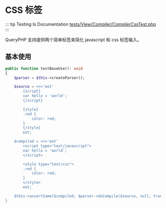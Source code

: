 # CSS 标签

::: tip Testing Is Documentation
[tests/View/Compiler/CompilerCssTest.php](https://github.com/hunzhiwange/framework/blob/master/tests/View/Compiler/CompilerCssTest.php)
:::
    
QueryPHP 支持提供两个简单标签来简化 javascript 和 css 标签输入。

## 基本使用

``` php
public function testBaseUse(): void
{
    $parser = $this->createParser();

    $source = <<<'eot'
        {script}
        var hello = 'world';
        {/script}

        {style}
        .red {
            color: red;
        }
        {/style}
        eot;

    $compiled = <<<'eot'
        <script type="text/javascript">
        var hello = 'world';
        </script>

        <style type="text/css">
        .red {
            color: red;
        }
        </style>
        eot;

    $this->assertSame($compiled, $parser->doCompile($source, null, true));
}
```